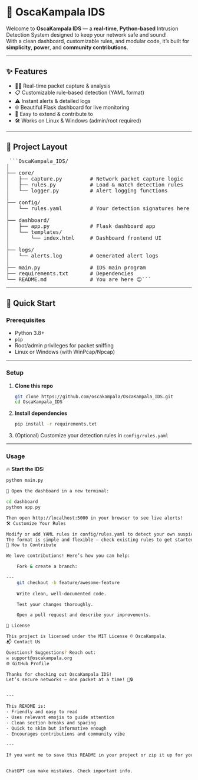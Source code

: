 # 🚨 OscaKampala IDS

Welcome to **OscaKampala IDS** — a **real-time**, **Python-based** Intrusion Detection System designed to keep your network safe and sound!  
With a clean dashboard, customizable rules, and modular code, it’s built for **simplicity**, **power**, and **community contributions**.

---

## ✨ Features

- 🕵️‍♂️ Real-time packet capture & analysis  
- 📋 Customizable rule-based detection (YAML format)  
- ⚠️ Instant alerts & detailed logs  
- 🌐 Beautiful Flask dashboard for live monitoring  
- 🔧 Easy to extend & contribute to  
- 🛠️ Works on Linux & Windows (admin/root required)  

---

## 📂 Project Layout

<pre> ```OscaKampala_IDS/
│
├── core/
│   ├── capture.py         # Network packet capture logic
│   ├── rules.py           # Load & match detection rules
│   └── logger.py          # Alert logging functions
│
├── config/
│   └── rules.yaml         # Your detection signatures here
│
├── dashboard/
│   ├── app.py             # Flask dashboard app
│   └── templates/
│       └── index.html     # Dashboard frontend UI
│
├── logs/
│   └── alerts.log         # Generated alert logs
│
├── main.py                # IDS main program
├── requirements.txt       # Dependencies
└── README.md              # You are here 😉``` </pre>



---

## 🚀 Quick Start

### Prerequisites

- Python 3.8+  
- `pip`  
- Root/admin privileges for packet sniffing  
- Linux or Windows (with WinPcap/Npcap)

---

### Setup

1. **Clone this repo**

    ```bash
    git clone https://github.com/oscakampala/OscaKampala_IDS.git
    cd OscaKampala_IDS
    ```

2. **Install dependencies**

    ```bash
    pip install -r requirements.txt
    ```

3. (Optional) Customize your detection rules in `config/rules.yaml`

---

### Usage

🔥 **Start the IDS:**

```bash
python main.py

👀 Open the dashboard in a new terminal:

cd dashboard
python app.py

Then open http://localhost:5000 in your browser to see live alerts!
🛠️ Customize Your Rules

Modify or add YAML rules in config/rules.yaml to detect your own suspicious patterns.
The format is simple and flexible — check existing rules to get started.
🤝 How to Contribute

We love contributions! Here’s how you can help:

    Fork & create a branch:

---
    git checkout -b feature/awesome-feature
    
    Write clean, well-documented code.

    Test your changes thoroughly.

    Open a pull request and describe your improvements.

📜 License

This project is licensed under the MIT License © OscaKampala.
📬 Contact Us

Questions? Suggestions? Reach out:
✉️ support@oscakampala.org
🌐 GitHub Profile

Thanks for checking out OscaKampala IDS!
Let’s secure networks — one packet at a time! 🚀🔒


---

This README is:  
- Friendly and easy to read  
- Uses relevant emojis to guide attention  
- Clean section breaks and spacing  
- Quick to skim but informative enough  
- Encourages contributions and community vibe  

---

If you want me to save this README in your project or zip it up for you, just say so!


ChatGPT can make mistakes. Check important info.
